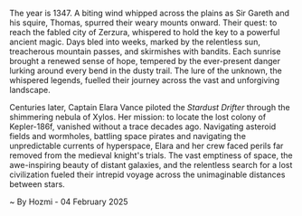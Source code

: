 
The year is 1347.  A biting wind whipped across the plains as Sir Gareth and his squire, Thomas, spurred their weary mounts onward. Their quest: to reach the fabled city of Zerzura, whispered to hold the key to a powerful ancient magic.  Days bled into weeks, marked by the relentless sun, treacherous mountain passes, and skirmishes with bandits.  Each sunrise brought a renewed sense of hope, tempered by the ever-present danger lurking around every bend in the dusty trail.  The lure of the unknown, the whispered legends, fuelled their journey across the vast and unforgiving landscape.

Centuries later, Captain Elara Vance piloted the *Stardust Drifter* through the shimmering nebula of Xylos. Her mission: to locate the lost colony of Kepler-186f, vanished without a trace decades ago.  Navigating asteroid fields and wormholes, battling space pirates and navigating the unpredictable currents of hyperspace, Elara and her crew faced perils far removed from the medieval knight's trials. The vast emptiness of space, the awe-inspiring beauty of distant galaxies, and the relentless search for a lost civilization fueled their intrepid voyage across the unimaginable distances between stars.

~ By Hozmi - 04 February 2025
